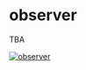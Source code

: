 # observer

TBA

[![observer](https://static.wikia.nocookie.net/fringe/images/1/13/Binoculars.jpg/revision/latest?cb=20110804151734)](https://fringe.fandom.com/wiki/Observers)
